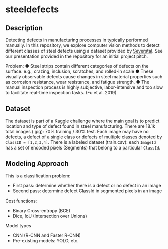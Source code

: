 # steeldefects
## Description
Detecting defects in manufacturing processes in typically performed manually. In this repository, we explore computer vision methods to detect different classes of steel defects using a dataset provided by [Severstal](https://www.kaggle.com/competitions/severstal-steel-defect-detection/data). See our presentation provided in the repository for an initial project pitch. 

Problem:
● Steel strips contain different categories of defects on the surface. e.g., crazing, inclusion, scratches, and rolled-in scale
● These visually observable defects cause changes in steel material properties such as corrosion resistance, wear resistance, and fatigue strength.
● The manual inspection process is highly subjective, labor-intensive and too slow to facilitate real-time inspection tasks. (Fu et al. 2019)

## Dataset
The dataset is part of a Kaggle challenge where the main goal is to predict location and type of defect found in steel manufacturing.
There are 18.1k total images (.jpg): 70% training / 30% test. Each image may have no defects, a defect of a single class or
defects of multiple classes denoted by `ClassID = [1,2,3,4]`. There is a labeled dataset (train.csv): each `ImageId` has a set of encoded pixels (Segments) that belong to a particular `ClassId`.

## Modeling Approach
This is a classification problem:
- First pass: determine whether there is a defect or no defect in an image
- Second pass: determine defect ClassId in segmented pixels in an image

Cost functions:
- Binary Cross-entropy (BCE)
- Dice, IoU (Intersection over Unions)

Model types
- CNN (R-CNN and Faster R-CNN)
- Pre-existing models: YOLO, etc.

